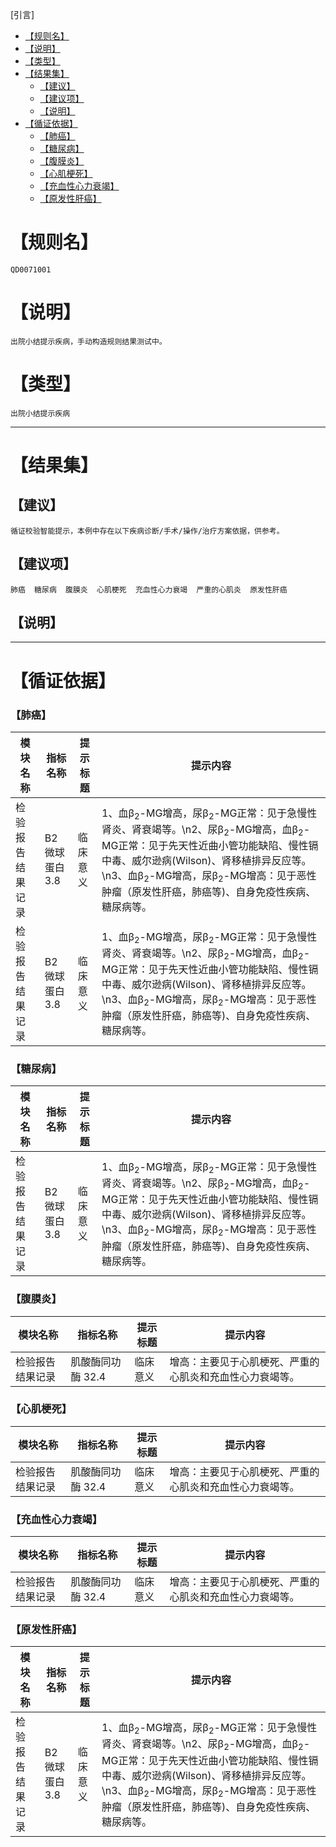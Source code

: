 [引言]
<!-- TOC -->
* [【规则名】](#规则名)
* [【说明】](#说明)
* [【类型】](#类型)
* [【结果集】](#结果集)
  * [【建议】](#建议)
  * [【建议项】](#建议项)
  * [【说明】](#说明-1)
* [【循证依据】](#循证依据)
    * [【肺癌】](#肺癌)
    * [【糖尿病】](#糖尿病)
    * [【腹膜炎】](#腹膜炎)
    * [【心肌梗死】](#心肌梗死)
    * [【充血性心力衰竭】](#充血性心力衰竭)
    * [【原发性肝癌】](#原发性肝癌)
<!-- TOC -->



# 【规则名】
	QD0071001
# 【说明】
	出院小结提示疾病，手动构造规则结果测试中。
# 【类型】
	出院小结提示疾病

-------------------
# 【结果集】
## 【建议】
	循证校验智能提示，本例中存在以下疾病诊断/手术/操作/治疗方案依据，供参考。
## 【建议项】
	肺癌  糖尿病  腹膜炎  心肌梗死  充血性心力衰竭  严重的心肌炎  原发性肝癌
## 【说明】


-------------------

# 【循证依据】
### 【肺癌】
| 模块名称 | 指标名称 | 提示标题 | 提示内容 |
|------|------|------|------|
| 检验报告结果记录   | B2微球蛋白  3.8   | 临床意义   | 1、血β<sub>2</sub>-MG增高，尿β<sub>2</sub>-MG正常：见于急慢性肾炎、肾衰竭等。\n2、尿β<sub>2</sub>-MG增高，血β<sub>2</sub>-MG正常：见于先天性近曲小管功能缺陷、慢性镉中毒、威尔逊病(Wilson)、肾移植排异反应等。\n3、血β<sub>2</sub>-MG增高，尿β<sub>2</sub>-MG增高：见于恶性肿瘤（原发性肝癌，肺癌等)、自身免疫性疾病、糖尿病等。  |
| 检验报告结果记录   | B2微球蛋白  3.8   | 临床意义   | 1、血β<sub>2</sub>-MG增高，尿β<sub>2</sub>-MG正常：见于急慢性肾炎、肾衰竭等。\n2、尿β<sub>2</sub>-MG增高，血β<sub>2</sub>-MG正常：见于先天性近曲小管功能缺陷、慢性镉中毒、威尔逊病(Wilson)、肾移植排异反应等。\n3、血β<sub>2</sub>-MG增高，尿β<sub>2</sub>-MG增高：见于恶性肿瘤（原发性肝癌，肺癌等)、自身免疫性疾病、糖尿病等。  |

### 【糖尿病】
| 模块名称 | 指标名称 | 提示标题 | 提示内容 |
|------|------|------|------|
| 检验报告结果记录   | B2微球蛋白  3.8   | 临床意义   | 1、血β<sub>2</sub>-MG增高，尿β<sub>2</sub>-MG正常：见于急慢性肾炎、肾衰竭等。\n2、尿β<sub>2</sub>-MG增高，血β<sub>2</sub>-MG正常：见于先天性近曲小管功能缺陷、慢性镉中毒、威尔逊病(Wilson)、肾移植排异反应等。\n3、血β<sub>2</sub>-MG增高，尿β<sub>2</sub>-MG增高：见于恶性肿瘤（原发性肝癌，肺癌等)、自身免疫性疾病、糖尿病等。  |

### 【腹膜炎】
| 模块名称 | 指标名称 | 提示标题 | 提示内容 |
|------|------|------|------|
| 检验报告结果记录   | 肌酸酶同功酶  32.4   | 临床意义   | 增高：主要见于心肌梗死、严重的心肌炎和充血性心力衰竭等。  |

### 【心肌梗死】
| 模块名称 | 指标名称 | 提示标题 | 提示内容 |
|------|------|------|------|
| 检验报告结果记录   | 肌酸酶同功酶  32.4   | 临床意义   | 增高：主要见于心肌梗死、严重的心肌炎和充血性心力衰竭等。  |

### 【充血性心力衰竭】
| 模块名称 | 指标名称 | 提示标题 | 提示内容 |
|------|------|------|------|
| 检验报告结果记录   | 肌酸酶同功酶  32.4   | 临床意义   | 增高：主要见于心肌梗死、严重的心肌炎和充血性心力衰竭等。  |

### 【原发性肝癌】
| 模块名称 | 指标名称 | 提示标题 | 提示内容 |
|------|------|------|------|
| 检验报告结果记录   | B2微球蛋白  3.8   | 临床意义   | 1、血β<sub>2</sub>-MG增高，尿β<sub>2</sub>-MG正常：见于急慢性肾炎、肾衰竭等。\n2、尿β<sub>2</sub>-MG增高，血β<sub>2</sub>-MG正常：见于先天性近曲小管功能缺陷、慢性镉中毒、威尔逊病(Wilson)、肾移植排异反应等。\n3、血β<sub>2</sub>-MG增高，尿β<sub>2</sub>-MG增高：见于恶性肿瘤（原发性肝癌，肺癌等)、自身免疫性疾病、糖尿病等。  |


